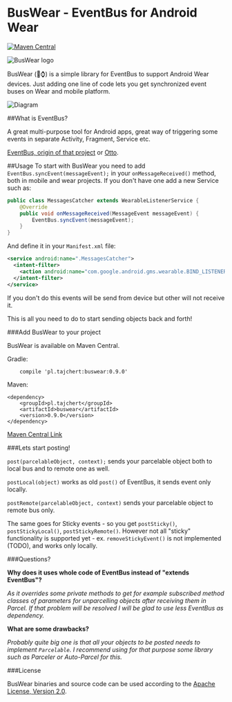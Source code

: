 BusWear - EventBus for Android Wear
=======

[![Maven Central](https://maven-badges.herokuapp.com/maven-central/pl.tajchert/buswear/badge.svg?style=flat)](https://maven-badges.herokuapp.com/maven-central/pl.tajchert/buswear)

![BusWear logo](https://raw.githubusercontent.com/tajchert/BusWear/master/mobile/src/main/res/drawable-xxxhdpi/ic_launcher.png)

BusWear (:bus::watch:) is a simple library for EventBus to support Android Wear devices. Just adding one line of code lets you get synchronized event buses on Wear and mobile platform.

![Diagram](https://raw.githubusercontent.com/tajchert/BusWear/master/diagram.png)

##What is EventBus?

A great multi-purpose tool for Android apps, great way of triggering some events in separate Activity, Fragment, Service etc.

[EventBus, origin of that project](https://github.com/greenrobot/EventBus) or [Otto](https://github.com/square/otto).

##Usage
To start with BusWear you need to add `EventBus.syncEvent(messageEvent);` in your `onMessageReceived()` method, both in mobile and wear projects. If you don't have one add a new Service such as:
```java
public class MessagesCatcher extends WearableListenerService {
    @Override
    public void onMessageReceived(MessageEvent messageEvent) {
        EventBus.syncEvent(messageEvent);
    }
}
```
And define it in your `Manifest.xml` file:
```xml
<service android:name=".MessagesCatcher">
  <intent-filter>
    <action android:name="com.google.android.gms.wearable.BIND_LISTENER" />
  </intent-filter>
</service>
```

If you don't do this events will be send from device but other will not receive it.

This is all you need to do to start sending objects back and forth!

###Add BusWear to your project

BusWear is available on Maven Central.

Gradle:
```
    compile 'pl.tajchert:buswear:0.9.0'
```

Maven:
```
<dependency>
    <groupId>pl.tajchert</groupId>
    <artifactId>buswear</artifactId>
    <version>0.9.0</version>
</dependency>
```

[Maven Central Link](http://search.maven.org/#search%7Cga%7C1%7Cg%3A%22pl.tajchert%22%20AND%20a%3A%22buswear%22)

###Lets start posting!

`post(parcelableObject, context);` sends your parcelable object both to local bus and to remote one as well.

`postLocal(object)` works as old `post()` of EventBus, it sends event only locally.

`postRemote(parcelableObject, context)` sends your parcelable object to remote bus only.

The same goes for Sticky events - so you get `postSticky()`, `postStickyLocal()`, `postStickyRemote()`. However not all "sticky" functionality is supported yet - ex. `removeStickyEvent()` is not implemented (TODO), and works only locally.

###Questions?

**Why does it uses whole code of EventBus instead of "extends EventBus"?**

_As it overrides some private methods to get for example subscribed method classes of parameters for unparcelling objects after receiving them in Parcel. If that problem will be resolved I will be glad to use less EventBus as dependency._

**What are some drawbacks?**

_Probably quite big one is that all your objects to be posted needs to implement `Parcelable`. I recommend using for that purpose some library such as Parceler or Auto-Parcel for this._

###License

BusWear binaries and source code can be used according to the [Apache License, Version 2.0](LICENSE).


